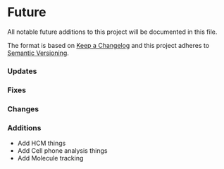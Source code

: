 # Future
All notable future additions to this project will be documented in this file.

The format is based on [Keep a Changelog](http://keepachangelog.com/)
and this project adheres to [Semantic Versioning](http://semver.org/).


### Updates

### Fixes

### Changes

### Additions
- Add HCM things
- Add Cell phone analysis things
- Add Molecule tracking



